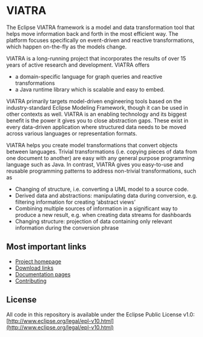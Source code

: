 # VIATRA

The Eclipse VIATRA framework is a model and data transformation tool that helps move information back and forth in the most efficient way. The platform focuses specifically on event-driven and reactive transformations, which happen on-the-fly as the models change.

VIATRA is a long-running project that incorporates the results of over 15 years of active research and development. VIATRA offers

 * a domain-specific language for graph queries and reactive transformations
 * a Java runtime library which is scalable and easy to embed.

VIATRA primarily targets model-driven engineering tools based on the industry-standard Eclipse Modeling Framework, though it can be used in other contexts as well. VIATRA is an enabling technology and its biggest benefit is the power it gives you to close abstraction gaps. These exist in every data-driven application where structured data needs to be moved across various languages or representation formats.

VIATRA helps you create model transformations that convert objects between languages. Trivial transformations (i.e. copying pieces of data from one document to another) are easy with any general purpose programming language such as Java. In contrast, VIATRA gives you easy-to-use and reusable programming patterns to address non-trivial transformations, such as

 * Changing of structure, i.e. converting a UML model to a source code.
 * Derived data and abstractions: manipulating data during conversion, e.g. filtering information for creating ‘abstract views’
 * Combining multiple sources of information in a significant way to produce a new result, e.g. when creating data streams for dashboards
 * Changing structure: projection of data containing only relevant information during the conversion phrase



## Most important links

 * [Project homepage](http://eclipse.org/viatra)
 * [Download links](http://eclipse.org/viatra/downloads.hml)
 * [Documentation pages](http://eclipse.org/viatra/documentation/index.html)
 * [Contributing](CONTRIBUTING.md)

## License

All code in this repository is available under the Eclipse Public License v1.0: [http://www.eclipse.org/legal/epl-v10.html](http://www.eclipse.org/legal/epl-v10.html)
